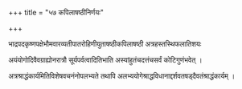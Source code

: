 +++
title = "५७ कपिलाषष्ठीनिर्णयः"

+++

भाद्रपदकृष्णपक्षेभौमवारव्यतीपातरोहिणीयुताषष्ठीकपिलाषष्ठी अत्रहस्तस्थिफलातिशयः

अयंयोगोदिवैवग्राह्योनरात्रौ सूर्यपर्वत्वादितिभाति अस्यांहुतंचदत्तंचसर्वं कोटिगुणंभवेत् ।

अत्रश्राद्धंकार्यमितिविशेषवचनंनोपलभ्यते तथापि अलभ्ययोगेश्राद्धविधानाद्दर्शवतषड्‌दैवतंश्राद्धंकार्यम् ।
